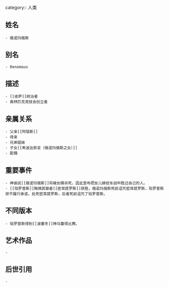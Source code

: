 category:: 人类
## 姓名
	- 俄诺玛俄斯
## 别名
	- Oenomaus
## 描述
	- [[皮萨]]统治者
	- 奥林匹克竞技会创立者
## 亲属关系
	- 父亲[[阿瑞斯]]
	- 母亲
	- 兄弟姐妹
	- 子女[[希波达弥亚（俄诺玛俄斯之女）]]
	- 配偶
## 重要事件
	- 神谕说[[俄诺玛俄斯]]将被女婿杀死，因此宣布把女儿嫁给车战中胜过自己的人。
	- [[珀罗普斯]]贿赂其御者[[密耳提罗斯]]获胜，俄诺玛俄斯死前诅咒密耳提罗斯，珀罗普斯拒不履行承诺，处死密耳提罗斯，后者死前诅咒了珀罗普斯。
## 不同版本
	- 珀罗普斯得到[[波塞冬]]神马赢得比赛。
## 艺术作品
	-
## 后世引用
	-
